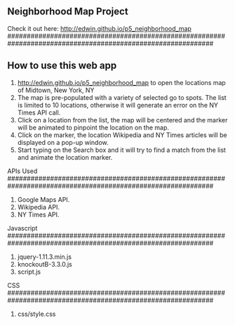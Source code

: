 ## Neighborhood Map Project

Check it out here: http://edwin.github.io/p5_neighborhood_map
#############################################################################################################

## How to use this web app
1. http://edwin.github.io/p5_neighborhood_map to open the locations map of Midtown, New York, NY
2. The map is pre-populated with a variety of selected go to spots. 
   The list is limited to 10 locations, otherwise it will generate an error on the NY Times API call.
3. Click on a location from the list, the map will be centered and the marker will be animated to pinpoint 
   the location on the map.
4. Click on the marker, the location Wikipedia and NY Times articles will be displayed on a pop-up window.
5. Start typing on the Search box and it will try to find a match from the list and animate the location marker.

APIs Used
#############################################################################################################
1) Google Maps API.
2) Wikipedia API.
3) NY Times API.


Javascript
#############################################################################################################
1) jquery-1.11.3.min.js
2) knockoutB-3.3.0.js
3) script.js


CSS
#############################################################################################################
1) css/style.css